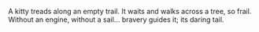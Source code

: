 A kitty treads along an empty trail.
It waits and walks across a tree, so frail.
Without an engine, without a sail...
bravery guides it; its daring tail. 


<!---
kittyContagious/kittyContagious is a ✨ special ✨ repository because its `README.md` (this file) appears on your GitHub profile.
You can click the Preview link to take a look at your changes.
--->
